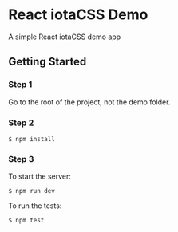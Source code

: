 # React iotaCSS Demo

A simple React iotaCSS demo app


## Getting Started

### Step 1

Go to the root of the project, not the demo folder.


### Step 2

```
$ npm install
```

### Step 3

To start the server:

```
$ npm run dev
```

To run the tests:

```
$ npm test
```
